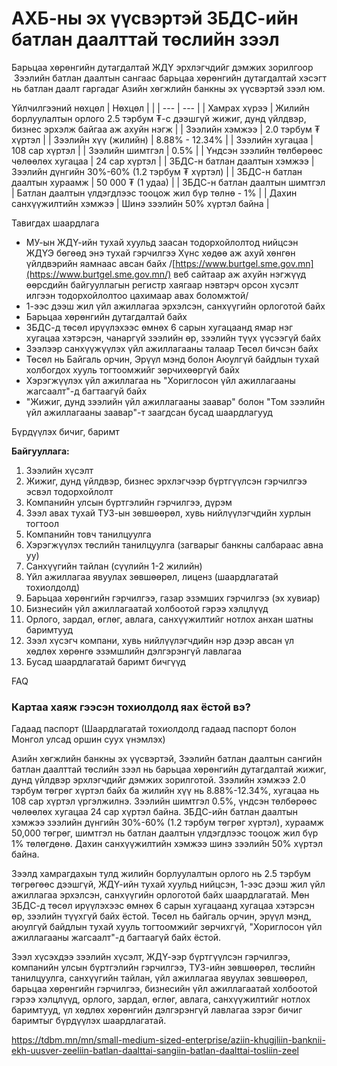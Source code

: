 # АХБ-ны эх үүсвэртэй ЗБДС-ийн батлан даалттай төслийн зээл

Барьцаа хөрөнгийн дутагдалтай ЖДҮ эрхлэгчдийг дэмжих зорилгоор  Зээлийн батлан даалтын сангаас барьцаа хөрөнгийн дутагдалтай хэсэгт нь батлан даалт гаргадаг Азийн хөгжлийн банкны эх үүсвэртэй зээл юм.

Үйлчилгээний нөхцөл
| Нөхцөл | |
| --- | --- |
| Хамрах хүрээ | Жилийн борлуулалтын орлого 2.5 тэрбум ₮-с дээшгүй жижиг, дунд үйлдвэр, бизнес эрхэлж байгаа аж ахуйн нэгж |
| Зээлийн хэмжээ | 2.0 тэрбум ₮ хүртэл |
| Зээлийн хүү (жилийн) | 8.88% - 12.34% |
| Зээлийн хугацаа | 108 сар хүртэл |
| Зээлийн шимтгэл | 0.5% |
| Үндсэн зээлийн төлбөрөөс чөлөөлөх хугацаа | 24 сар хүртэл |
| ЗБДС-н батлан даалтын хэмжээ | Зээлийн дүнгийн 30%-60% (1.2 тэрбум ₮ хүртэл) |
| ЗБДС-н батлан даалтын хураамж | 50 000 ₮ (1 удаа) |
| ЗБДС-н батлан даалтын шимтгэл | Батлан даалтын үлдэгдлээс тооцож жил бүр төлнө - 1% |
| Дахин санхүүжилтийн хэмжээ | Шинэ зээлийн 50% хүртэл байна |

Тавигдах шаардлага

- МУ-ын ЖДҮ-ийн тухай хуульд заасан тодорхойлолтод нийцсэн ЖДҮЭ бөгөөд энэ тухай гэрчилгээ Хүнс хөдөө аж ахуй хөнгөн үйлдвэрийн яамнаас авсан байх /[https://www.burtgel.sme.gov.mn](https://www.burtgel.sme.gov.mn/) веб сайтаар аж ахуйн нэгжүүд өөрсдийн байгууллагын регистр хаягаар нэвтэрч орсон хүсэлт илгээн тодорхойлолтоо цахимаар авах боломжтой/
- 1-ээс дээш жил үйл ажиллагаа эрхэлсэн, санхүүгийн орлоготой байх
- Барьцаа хөрөнгийн дутагдалтай байх
- ЗБДС-д төсөл ирүүлэхээс өмнөх 6 сарын хугацаанд ямар нэг хугацаа хэтэрсэн, чанаргүй зээлийн өр, зээлийн түүх үүсээгүй байх
- Зээлээр санхүүжүүлэх үйл ажиллагааны талаар Төсөл бичсэн байх
- Төсөл нь Байгаль орчин, Эрүүл мэнд болон Аюулгүй байдлын тухай холбогдох хууль тогтоомжийг зөрчихөөргүй байх
- Хэрэгжүүлэх үйл ажиллагаа нь "Хориглосон үйл ажиллагааны жагсаалт"-д багтаагүй байх
- "Жижиг, дунд зээлийн үйл ажиллагааны заавар" болон "Том зээлийн үйл ажиллагааны заавар"-т заагдсан бусад шаардлагууд

Бүрдүүлэх бичиг, баримт

**Байгууллага:**

1. Зээлийн хүсэлт
2. Жижиг, дунд үйлдвэр, бизнес эрхлэгчээр бүртгүүлсэн гэрчилгээ эсвэл тодорхойлолт
3. Компанийн улсын бүртгэлийн гэрчилгээ, дүрэм
4. Зээл авах тухай ТУЗ-ын зөвшөөрөл, хувь нийлүүлэгчдийн хурлын тогтоол
5. Компанийн товч танилцуулга
6. Хэрэгжүүлэх төслийн танилцуулга (загварыг банкны салбараас авна уу)
7. Санхүүгийн тайлан (сүүлийн 1-2 жилийн)
8. Үйл ажиллагаа явуулах зөвшөөрөл, лиценз (шаардлагатай тохиолдолд)
9. Барьцаа хөрөнгийн гэрчилгээ, газар эзэмших гэрчилгээ (эх хувиар)
10. Бизнесийн үйл ажиллагаатай холбоотой гэрээ хэлцлүүд
11. Орлого, зардал, өглөг, авлага, санхүүжилтийг нотлох анхан шатны баримтууд
12. Зээл хүсэгч компани, хувь нийлүүлэгчдийн нэр дээр авсан үл хөдлөх хөрөнгө эзэмшлийн дэлгэрэнгүй лавлагаа
13. Бусад шаардлагатай баримт бичгүүд

FAQ

### Картаа хаяж гээсэн тохиолдолд яах ёстой вэ?

Гадаад паспорт (Шаардлагатай тохиолдолд гадаад паспорт болон Монгол улсад оршин суух үнэмлэх)


Азийн хөгжлийн банкны эх үүсвэртэй, Зээлийн батлан даалтын сангийн батлан даалттай төслийн зээл нь барьцаа хөрөнгийн дутагдалтай жижиг, дунд үйлдвэр эрхлэгчдийг дэмжих зорилготой. Зээлийн хэмжээ 2.0 тэрбум төгрөг хүртэл байх ба жилийн хүү нь 8.88%-12.34%, хугацаа нь 108 сар хүртэл үргэлжилнэ. Зээлийн шимтгэл 0.5%, үндсэн төлбөрөөс чөлөөлөх хугацаа 24 сар хүртэл байна. ЗБДС-ийн батлан даалтын хэмжээ зээлийн дүнгийн 30%-60% (1.2 тэрбум төгрөг хүртэл), хураамж 50,000 төгрөг, шимтгэл нь батлан даалтын үлдэгдлээс тооцож жил бүр 1% төлөгдөнө. Дахин санхүүжилтийн хэмжээ шинэ зээлийн 50% хүртэл байна.

Зээлд хамрагдахын тулд жилийн борлуулалтын орлого нь 2.5 тэрбум төгрөгөөс дээшгүй, ЖДҮ-ийн тухай хуульд нийцсэн, 1-ээс дээш жил үйл ажиллагаа эрхэлсэн, санхүүгийн орлоготой байх шаардлагатай. Мөн ЗБДС-д төсөл ирүүлэхээс өмнөх 6 сарын хугацаанд хугацаа хэтэрсэн өр, зээлийн түүхгүй байх ёстой. Төсөл нь байгаль орчин, эрүүл мэнд, аюулгүй байдлын тухай хууль тогтоомжийг зөрчихгүй, "Хориглосон үйл ажиллагааны жагсаалт"-д багтаагүй байх ёстой.

Зээл хүсэхдээ зээлийн хүсэлт, ЖДҮ-ээр бүртгүүлсэн гэрчилгээ, компанийн улсын бүртгэлийн гэрчилгээ, ТУЗ-ийн зөвшөөрөл, төслийн танилцуулга, санхүүгийн тайлан, үйл ажиллагаа явуулах зөвшөөрөл, барьцаа хөрөнгийн гэрчилгээ, бизнесийн үйл ажиллагаатай холбоотой гэрээ хэлцлүүд, орлого, зардал, өглөг, авлага, санхүүжилтийг нотлох баримтууд, үл хөдлөх хөрөнгийн дэлгэрэнгүй лавлагаа зэрэг бичиг баримтыг бүрдүүлэх шаардлагатай.

https://tdbm.mn/mn/small-medium-sized-enterprise/aziin-khugjliin-banknii-ekh-uusver-zeeliin-batlan-daalttai-sangiin-batlan-daalttai-tosliin-zeel